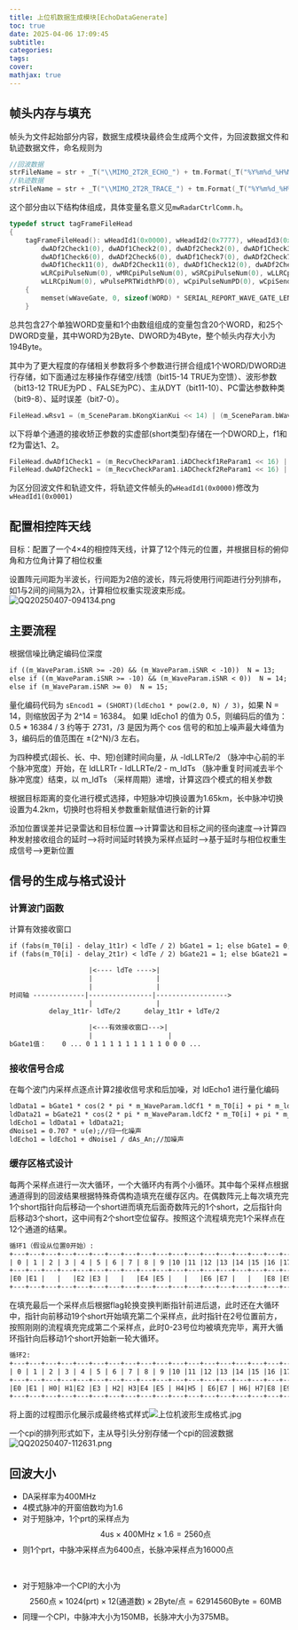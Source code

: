 ```yaml
---
title: 上位机数据生成模块[EchoDataGenerate]
toc: true
date: 2025-04-06 17:09:45
subtitle:
categories:
tags:
cover:
mathjax: true
---
```

## 帧头内存与填充

帧头为文件起始部分内容，数据生成模块最终会生成两个文件，为回波数据文件和轨迹数据文件，命名规则为

```c
//回波数据
strFileName = str + _T("\\MIMO_2T2R_ECHO_") + tm.Format(_T("%Y%m%d_%H%M%S")) + _T(".dat");
//轨迹数据
strFileName = str + _T("\\MIMO_2T2R_TRACE_") + tm.Format(_T("%Y%m%d_%H%M%S")) + _T(".dat");
```

这个部分由以下结构体组成，具体变量名意义见`mwRadarCtrlComm.h`。

```c
typedef struct tagFrameFileHead
{
	tagFrameFileHead(): wHeadId1(0x0000), wHeadId2(0x7777), wHeadId3(0xBC1C), wWorkModeChNum(0), wADChSel(0), wDAChSel(0), dwADf1Check1(0),
		dwADf2Check1(0), dwADf1Check2(0), dwADf2Check2(0), dwADf1Check3(0), dwADf2Check3(0), dwADf1Check4(0), dwADf2Check4(0), dwADf1Check5(0), dwADf2Check5(0),
		dwADf1Check6(0), dwADf2Check6(0), dwADf1Check7(0), dwADf2Check7(0), dwADf1Check8(0), dwADf2Check8(0), dwADf1Check9(0), dwADf2Check9(0), dwADf1Check10(0), dwADf2Check10(0),
		dwADf1Check11(0), dwADf2Check11(0), dwADf1Check12(0), dwADf2Check12(0), wRsv1(0), wRsv2(0), wLRPulsePRTWidth(0), wMRPulsePRTWidth(0), wSRPulsePRTWidth(0), wLLRPulsePRTWidth(0),
		wLRCpiPulseNum(0), wMRCpiPulseNum(0), wSRCpiPulseNum(0), wLLRCpiPulseNum(0), wLRCpiNum(0), wMRCpiNum(0), wSRCpiNum(0),
		wLLRCpiNum(0), wPulsePRTWidthPD(0), wCpiPulseNumPD(0), wCpiSendInterv(0), wCellNum(0), dwDSNR(0), wWinNum(0), wRsv3(0), wRsv4(0)
	{
		memset(wWaveGate, 0, sizeof(WORD) * SERIAL_REPORT_WAVE_GATE_LEN);
	}
```

总共包含27个单独WORD变量和1个由数组组成的变量包含20个WORD，和25个DWORD变量，其中WORD为2Byte、DWORD为4Byte，整个帧头内存大小为194Byte。

其中为了更大程度的存储相关参数将多个参数进行拼合组成1个WORD/DWORD进行存储，如下面通过左移操作存储空/线馈（bit15-14 TRUE为空馈）、波形参数（bit13-12 TRUE为PD 、FALSE为PC）、主从DYT（bit11-10）、PC雷达参数种类（bit9-8）、延时误差（bit7-0）。

```c
FileHead.wRsv1 = (m_SceneParam.bKongXianKui << 14) | (m_SceneParam.bWaveForm << 12) | ((m_SceneParam.iLeadSeeker - 1) << 10) | ((m_SceneParam.iParamNum - 1) << 8) | (INT(m_ErrorParam.fSitaErr) & 0x00ff);
```

以下将单个通道的接收矫正参数的实虚部(short类型)存储在一个DWORD上，f1和f2为雷达1、2。

```c
FileHead.dwADf1Check1 = (m_RecvCheckParam1.iADCheckf1ReParam1 << 16) | m_RecvCheckParam1.iADCheckf1ImParam1;
FileHead.dwADf2Check1 = (m_RecvCheckParam1.iADCheckf2ReParam1 << 16) | m_RecvCheckParam1.iADCheckf2ImParam1;
```

为区分回波文件和轨迹文件，将轨迹文件帧头的`wHeadId1(0x0000)`修改为`wHeadId1(0x0001)`

## 配置相控阵天线

目标：配置了一个4×4的相控阵天线，计算了12个阵元的位置，并根据目标的俯仰角和方位角计算了相位权重

设置阵元间距为半波长，行间距为2倍的波长，阵元将使用行间距进行分列排布，如1与2间的间隔为2λ，计算相位权重实现波束形成。![QQ20250407-094134.png](https://s2.loli.net/2025/04/07/lcThgudiqF8RAy4.png)

## 主要流程

根据信噪比确定编码位深度

```apache
if ((m_WaveParam.iSNR >= -20) && (m_WaveParam.iSNR < -10))  N = 13;
else if ((m_WaveParam.iSNR >= -10) && (m_WaveParam.iSNR < 0))  N = 14;
else if (m_WaveParam.iSNR >= 0)  N = 15;
```

量化编码代码为 `sEncod1 = (SHORT)(ldEcho1 * pow(2.0, N) / 3)`，如果 N = 14，则缩放因子为 2^14 = 16384。
如果 ldEcho1 的值为 0.5，则编码后的值为：0.5 * 16384 / 3 约等于 2731，/3 是因为两个 cos 信号的和加上噪声最大峰值为 3，编码后的值范围在 ±(2^N)/3 左右。

为四种模式(超长、长、中、短)创建时间向量，从 -ldLLRTe/2 （脉冲中心前的半个脉冲宽度）开始，在 ldLLRTr - ldLLRTe/2 - m_ldTs （脉冲重复时间减去半个脉冲宽度）结束，以 m_ldTs （采样周期）递增，计算这四个模式的相关参数

根据目标距离的变化进行模式选择，中短脉冲切换设置为1.65km，长中脉冲切换设置为4.2km，切换时也将相关参数重新赋值进行新的计算

添加位置误差并记录雷达和目标位置-->计算雷达和目标之间的径向速度-->计算四种发射接收组合的延时-->将时间延时转换为采样点延时-->基于延时与相位权重生成信号-->更新位置

## 信号的生成与格式设计

### 计算波门函数

计算有效接收窗口

```apache
if (fabs(m_T0[i] - delay_1t1r) < ldTe / 2) bGate1 = 1; else bGate1 = 0;
if (fabs(m_T0[i] - delay_2t1r) < ldTe / 2) bGate21 = 1; else bGate21 = 0;
```

```apache
                    |<---- ldTe ---->|
                    |                |
                    |                |
时间轴 -------------|----------------|------------------>
                    |                |
          delay_1t1r- ldTe/2      delay_1t1r + ldTe/2

                    |<---有效接收窗口--->|
                    |                   |
bGate1值：    0 ... 0 1 1 1 1 1 1 1 1 1 0 0 0 ...
```

### 接收信号合成

在每个波门内采样点逐点计算2接收信号求和后加噪，对 ldEcho1 进行量化编码

```apache
ldData1 = bGate1 * cos(2 * pi * m_WaveParam.ldCf1 * m_T0[i] + pi * m_ldMu * (m_T0[i] - delay_1t1r) * (m_T0[i] - delay_1t1r) - 2 * pi * m_WaveParam.ldCF1 * delay_1t1r_F + aPw);
ldData21 = bGate21 * cos(2 * pi * m_WaveParam.ldCf2 * m_T0[i] + pi * m_ldMu * (m_T0[i] - delay_2t1r) * (m_T0[i] - delay_2t1r) - 2 * pi * m_WaveParam.ldCF2 * delay_2t1r_F + aPw);
ldEcho1 = ldData1 + ldData21;
dNoise1 = 0.707 * u(e);//归一化噪声
ldEcho1 = ldEcho1 + dNoise1 / dAs_An;//加噪声
```

### 缓存区格式设计

每两个采样点进行一次大循环，一个大循环内有两个小循环。其中每个采样点根据通道得到的回波结果根据特殊奇偶构造填充在缓存区内。在偶数阵元上每次填充完1个short指针向后移动一个short进而填充后面奇数阵元的1个short，之后指针向后移动3个short，这中间有2个short空位留存。按照这个流程填充完1个采样点在12个通道的结果。

```apache
循环1（假设从位置0开始）:
+---+---+---+---+---+---+---+---+---+---+---+---+---+---+---+---+---+---+---+---+
| 0 | 1 | 2 | 3 | 4 | 5 | 6 | 7 | 8 | 9 |10 |11 |12 |13 |14 |15 |16 |17 |18 |19 |...
+---+---+---+---+---+---+---+---+---+---+---+---+---+---+---+---+---+---+---+---+
|E0 |E1 |   |   |E2 |E3 |   |   |E4 |E5 |   |   |E6 |E7 |   |   |E8 |E9 |   |   |...
+---+---+---+---+---+---+---+---+---+---+---+---+---+---+---+---+---+---+---+---+                                        
```

在填充最后一个采样点后根据flag轮换变换判断指针前进后退，此时还在大循环中，指针向前移动19个short开始填充第二个采样点，此时指针在2号位置前方，按照刚刚的流程填充完成第二个采样点，此时0-23号位均被填充完毕，离开大循环指针向后移动1个short开始新一轮大循环。

```apache
循环2:
+---+---+---+---+---+---+---+---+---+---+---+---+---+---+---+---+---+---+---+---+
| 0 | 1 | 2 | 3 | 4 | 5 | 6 | 7 | 8 | 9 |10 |11 |12 |13 |14 |15 |16 |17 |18 |19 |...
+---+---+---+---+---+---+---+---+---+---+---+---+---+---+---+---+---+---+---+---+
|E0 |E1 | H0| H1|E2 |E3 | H2| H3|E4 |E5 | H4|H5 | E6|E7 | H6| H7|E8 |E9 | H8| H9|...
+---+---+---+---+---+---+---+---+---+---+---+---+---+---+---+---+---+---+---+---+
```

将上面的过程图示化展示成最终格式样式![上位机波形生成格式.jpg](https://s2.loli.net/2025/04/07/XeIiSKgmholqaWd.jpg)

一个cpi的排列形式如下，主从导引头分别存储一个cpi的回波数据![QQ20250407-112631.png](https://s2.loli.net/2025/04/07/f6cCrRw18yoIhKu.png)

## 回波大小

* DA采样率为400MHz
* 4模式脉冲的开窗倍数均为1.6
* 对于短脉冲，1个prt的采样点为 
  $$
  4\mathrm{us} \times 400\mathrm{MHz} \times 1.6 = 2560\mathrm{点}
  $$
* 则1个prt，中脉冲采样点为6400点，长脉冲采样点为16000点

<br>

* 对于短脉冲一个CPI的大小为
  $$
  2560\mathrm{点} \times 1024\mathrm{(prt)} \times 12\mathrm{(通道数)} \times 2\mathrm{Byte}/\mathrm{点} = 62914560\mathrm{Byte} = 60\mathrm{MB}
  $$
* 同理一个CPI，中脉冲大小为150MB，长脉冲大小为375MB。
